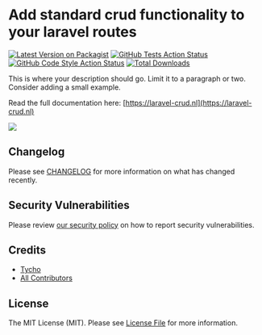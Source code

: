 # Add standard crud functionality to your laravel routes

[![Latest Version on Packagist](https://img.shields.io/packagist/v/tychovbh/laravel-crud.svg?style=flat-square)](https://packagist.org/packages/tychovbh/laravel-crud)
[![GitHub Tests Action Status](https://img.shields.io/github/workflow/status/tychovbh/laravel-crud/run-tests?label=tests)](https://github.com/tychovbh/laravel-crud/actions?query=workflow%3Arun-tests+branch%3Amain)
[![GitHub Code Style Action Status](https://img.shields.io/github/workflow/status/tychovbh/laravel-crud/Check%20&%20fix%20styling?label=code%20style)](https://github.com/tychovbh/laravel-crud/actions?query=workflow%3A"Check+%26+fix+styling"+branch%3Amain)
[![Total Downloads](https://img.shields.io/packagist/dt/tychovbh/laravel-crud.svg?style=flat-square)](https://packagist.org/packages/tychovbh/laravel-crud)

This is where your description should go. Limit it to a paragraph or two. Consider adding a small example.

Read the full documentation here: [https://laravel-crud.nl](https://laravel-crud.nl)

<img src="https://laravel-crud.nl/img/laravel-crud.png" />


## Changelog

Please see [CHANGELOG](CHANGELOG.md) for more information on what has changed recently.

## Security Vulnerabilities

Please review [our security policy](../../security/policy) on how to report security vulnerabilities.

## Credits

- [Tycho](https://github.com/tychovbh)
- [All Contributors](../../contributors)

## License

The MIT License (MIT). Please see [License File](LICENSE.md) for more information.

